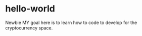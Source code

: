 # hello-world
Newbie 
MY goal here is to learn how to code to develop for the cryptocurrency space.

